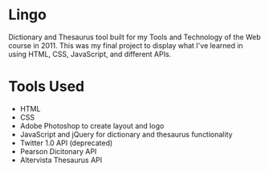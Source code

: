 Lingo
=====

Dictionary and Thesaurus tool built for my Tools and Technology of the Web course in 2011. This was my final project to display what I've learned in using HTML, CSS, JavaScript, and different APIs.

Tools Used
=====

- HTML
- CSS
- Adobe Photoshop to create layout and logo
- JavaScript and jQuery for dictionary and thesaurus functionality
- Twitter 1.0 API (deprecated)
- Pearson Dicitonary API
- Altervista Thesaurus API
